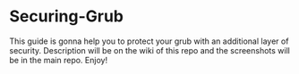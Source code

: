 # Securing-Grub
This guide is gonna help you to protect your grub with an additional layer of security. Description will be on the wiki of this repo and the screenshots will be in the main repo. Enjoy!
